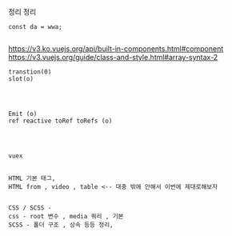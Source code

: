 정리 정리

```javascrpit
const da = wwa;


```

https://v3.ko.vuejs.org/api/built-in-components.html#component
https://v3.vuejs.org/guide/class-and-style.html#array-syntax-2

```공용
transtion(0)
slot(o)



```

```Vue3

Emit (o)
ref reactive toRef toRefs (o)


```

```기타


vuex


HTML 기본 태그,
HTML from , video , table <-- 대충 밖에 안해서 이번에 제대로해보자


CSS / SCSS -
css - root 변수 , media 쿼리 , 기본
SCSS - 폴더 구조 , 상속 등등 정리,

```
